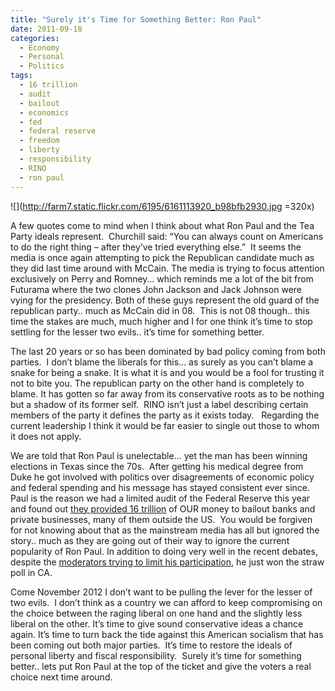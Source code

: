 ```yaml
---
title: "Surely it's Time for Something Better: Ron Paul"
date: 2011-09-18
categories:
  - Economy
  - Personal
  - Politics
tags:
  - 16 trillion
  - audit
  - bailout
  - economics
  - fed
  - federal reserve
  - freedom
  - liberty
  - responsibility
  - RINO
  - ron paul
---
```


![](http://farm7.static.flickr.com/6195/6161113920_b98bfb2930.jpg =320x)

A few quotes come to mind when I think about what Ron Paul and the Tea Party ideals represent.  Churchill said: “You can always count on Americans to do the right thing – after they’ve tried everything else.”  It seems the media is once again attempting to pick the Republican candidate much as they did last time around with McCain. The media is trying to focus attention exclusively on Perry and Romney… which reminds me a lot of the bit from Futurama where the two clones John Jackson and Jack Johnson were vying for the presidency. Both of these guys represent the old guard of the republican party.. much as McCain did in 08.  This is not 08 though.. this time the stakes are much, much higher and I for one think it’s time to stop settling for the lesser two evils.. it’s time for something better.
<!--more-->
The last 20 years or so has been dominated by bad policy coming from both parties.  I don’t blame the liberals for this… as surely as you can’t blame a snake for being a snake. It is what it is and you would be a fool for trusting it not to bite you. The republican party on the other hand is completely to blame. It has gotten so far away from its conservative roots as to be nothing but a shadow of its former self.  RINO isn’t just a label describing certain members of the party it defines the party as it exists today.   Regarding the current leadership I think it would be far easier to single out those to whom it does not apply.

We are told that Ron Paul is unelectable… yet the man has been winning elections in Texas since the 70s.  After getting his medical degree from Duke he got involved with politics over disagreements of economic policy and federal spending and his message has stayed consistent ever since.  Paul is the reason we had a limited audit of the Federal Reserve this year and found out [they provided 16 trillion][2] of OUR money to bailout banks and private businesses, many of them outside the US.  You would be forgiven for not knowing about that as the mainstream media has all but ignored the story.. much as they are going out of their way to ignore the current popularity of Ron Paul. In addition to doing very well in the recent debates, despite the [moderators trying to limit his participation][3], he just won the straw poll in CA.

 [2]: http://www.unelected.org/audit-of-the-federal-reserve-reveals-16-trillion-in-secret-bailouts
 [3]: http://www.newsmax.com/DougWead/Conspiracy-Ron-Paul-Federal/2011/09/16/id/411246

Come November 2012 I don’t want to be pulling the lever for the lesser of two evils.  I don’t think as a country we can afford to keep compromising on the choice between the raging liberal on one hand and the slightly less liberal on the other. It’s time to give sound conservative ideas a chance again. It’s time to turn back the tide against this American socialism that has been coming out both major parties.  It’s time to restore the ideals of personal liberty and fiscal responsibility.  Surely it’s time for something better.. lets put Ron Paul at the top of the ticket and give the voters a real choice next time around.
